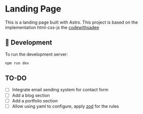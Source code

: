 # Landing Page

This is a landing page built with Astro. This project is based on the implementation html-css-js the [codewithsadee](https://codewithsadee.github.io/vcard-personal-portfolio/)

## 🚀 Development

To run the development server:

```bash
npm run dev
```

## TO-DO

- [ ] Integrate email sending system for contact form
- [ ] Add a blog section
- [ ] Add a portfolio section
- [ ] Allow using yaml to configure, apply [zod](https://zod.dev/) for the rules